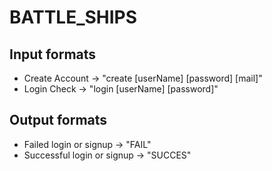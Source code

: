 # BATTLE_SHIPS

## Input formats
* Create Account -> "create [userName] [password] [mail]"
* Login Check -> "login [userName] [password]"

## Output formats
* Failed login or signup -> "FAIL"
* Successful login or signup -> "SUCCES"
